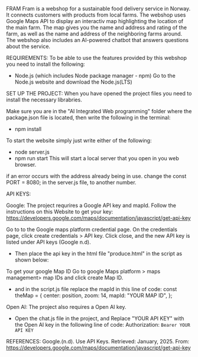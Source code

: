 FRAM
Fram is a webshop for a sustainable food delivery service in Norway. It connects customers with products from local farms. The webshop uses Google Maps API to display an interactiv map highlighting the location of the main farm. The map gives you the name and address and rating of the farm, as well as the name and address of the neighboring farms around. The webshop also includes an AI-powered chatbot that answers questions about the service.

REQUIREMENTS:
To be able to use the features provided by this webshop you need to install the following:

- Node.js (which includes Node package manager - npm)
  Go to the Node.js website and download the Node.js(LTS)

SET UP THE PROJECT:
When you have opened the project files you need to install the necessary librabries.

Make sure you are in the "AI Integrated Web programming" folder where the package.json file is located, then write the following in the terminal:

- npm install

To start the website simply just write either of the following:

- node server.js
- npm run start
  This will start a local server that you open in you web browser.

if an error occurs with the address already being in use. change the const PORT = 8080; in the server.js file, to another number.

API KEYS:

Google:
The project requrires a Google API key and mapId. Follow the instructions on this Website to get your key: https://developers.google.com/maps/documentation/javascript/get-api-key

Go to to the Google maps platform credential page. On the credentials page, click create credentials > API key. Click close, and the new API key is listed under API keys (Google n.d).

- Then place the api key in the html file "produce.html" in the script as shown below:
<script src="https://maps.googleapis.com/maps/api/js?key=YOUR_API_KEY&callback=initMap&libraries=places,marker" defer async></script>

To get your google Map ID
Go to google Maps platform > maps management> map IDs and click create Map ID.

- and in the script.js file replace the mapId in this line of code:
  const theMap = {
  center: position,
  zoom: 14,
  mapId: "YOUR MAP ID",
  };

Open AI:
The project also requires a Open AI key.

- Open the chat.js file in the project, and Replace "YOUR API KEY" with the Open AI key in the following line of code:
  Authorization: `Bearer YOUR API KEY`

REFERENCES:
Google.(n.d). Use API Keys. Retrieved: January, 2025. From: https://developers.google.com/maps/documentation/javascript/get-api-key
